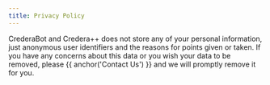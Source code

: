 ```yaml
---
title: Privacy Policy
---
```


CrederaBot and Credera++ does not store any of your personal information, just anonymous user identifiers and the 
reasons for points given or taken. If you have any concerns about this data or you wish your data to be removed, 
please {{ anchor('Contact Us') }} and we will promptly remove  it for you.